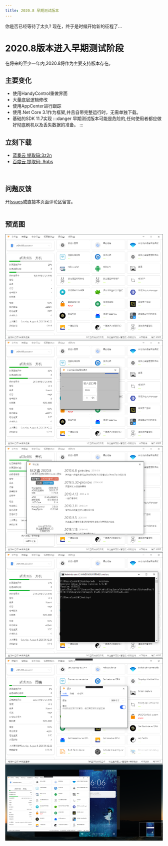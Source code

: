 ```yaml
---
title: 2020.8 早期测试版本
---
```

你是否已经等待了太久?
现在，终于是时候开始新的征程了...

# 2020.8版本进入早期测试阶段
在将来的至少一年内,2020.8将作为主要支持版本存在。

## 主要变化
* 使用HandyControl重做界面
* 大量底层逻辑修改
* 使用AppCenter进行跟踪
* 使用.Net Core 3.1作为框架,并且自带完整运行时，无需单独下载。
* 基础的SDK 11.7实现
:::danger
早期测试版本可能是危险的,任何使用者都应做好彻底刷机以及丢失数据的准备。
:::
## 立刻下载
* [蓝奏云 提取码:3z2n](https://wwa.lanzous.com/b08xidfzi)
* [百度云 提取码: 9qbs](https://pan.baidu.com/s/17TtF4I43mYL09LPsvHIruw)    
<br>

## 问题反馈
开[Issues](https://github.com/zsh2401/AutumnBox/issues)或直接本页面评论区留言。
<br><br>

## 预览图
![](./1.png)
![](./2.png)
![](./3.png)
![](./4.png)
![](./5.png)
![](./6.png)

